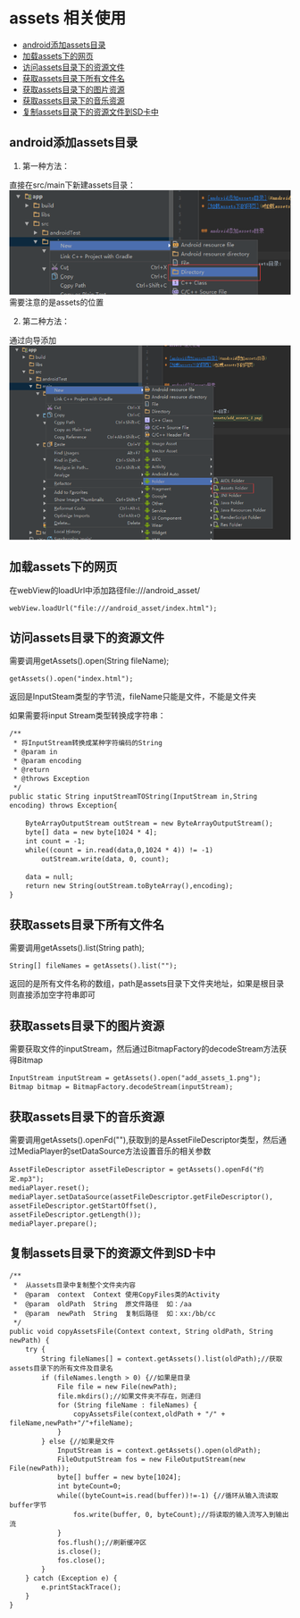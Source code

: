 # assets 相关使用

* [android添加assets目录](#android添加assets目录)
* [加载assets下的网页](#加载assets下的网页)
* [访问assets目录下的资源文件](#访问assets目录下的资源文件)
* [获取assets目录下所有文件名](#获取assets目录下所有文件名)
* [获取assets目录下的图片资源](#获取assets目录下的图片资源)
* [获取assets目录下的音乐资源](#获取assets目录下的音乐资源)
* [复制assets目录下的资源文件到SD卡中](#复制assets目录下的资源文件到sd卡中)


## android添加assets目录

1. 第一种方法：  

直接在src/main下新建assets目录：  
![assets](app/src/main/assets/add_assets_1.png)  
需要注意的是assets的位置

2. 第二种方法：  

通过向导添加  
![assets](app/src/main/assets/add_assets_2.png)

## 加载assets下的网页

在webView的loadUrl中添加路径file:///android_asset/
```
webView.loadUrl("file:///android_asset/index.html");
```

## 访问assets目录下的资源文件

需要调用getAssets().open(String fileName);
```
getAssets().open("index.html");
```
返回是InputSteam类型的字节流，fileName只能是文件，不能是文件夹

如果需要将input Stream类型转换成字符串：
```
/**
 * 将InputStream转换成某种字符编码的String
 * @param in
 * @param encoding
 * @return
 * @throws Exception
 */
public static String inputStreamTOString(InputStream in,String encoding) throws Exception{

    ByteArrayOutputStream outStream = new ByteArrayOutputStream();
    byte[] data = new byte[1024 * 4];
    int count = -1;
    while((count = in.read(data,0,1024 * 4)) != -1)
        outStream.write(data, 0, count);

    data = null;
    return new String(outStream.toByteArray(),encoding);
}
```


## 获取assets目录下所有文件名
需要调用getAssets().list(String path);
```
String[] fileNames = getAssets().list("");
```
返回的是所有文件名称的数组，path是assets目录下文件夹地址，如果是根目录则直接添加空字符串即可


## 获取assets目录下的图片资源
需要获取文件的inputStream，然后通过BitmapFactory的decodeStream方法获得Bitmap
```
InputStream inputStream = getAssets().open("add_assets_1.png");
Bitmap bitmap = BitmapFactory.decodeStream(inputStream);
```

## 获取assets目录下的音乐资源
需要调用getAssets().openFd(""),获取到的是AssetFileDescriptor类型，然后通过MediaPlayer的setDataSource方法设置音乐的相关参数
```
AssetFileDescriptor assetFileDescriptor = getAssets().openFd("约定.mp3");
mediaPlayer.reset();
mediaPlayer.setDataSource(assetFileDescriptor.getFileDescriptor(), assetFileDescriptor.getStartOffset(), assetFileDescriptor.getLength());
mediaPlayer.prepare();
```


## 复制assets目录下的资源文件到SD卡中
```
/**
 *  从assets目录中复制整个文件夹内容
 *  @param  context  Context 使用CopyFiles类的Activity
 *  @param  oldPath  String  原文件路径  如：/aa
 *  @param  newPath  String  复制后路径  如：xx:/bb/cc
 */
public void copyAssetsFile(Context context, String oldPath, String newPath) {
    try {
        String fileNames[] = context.getAssets().list(oldPath);//获取assets目录下的所有文件及目录名
        if (fileNames.length > 0) {//如果是目录
            File file = new File(newPath);
            file.mkdirs();//如果文件夹不存在，则递归
            for (String fileName : fileNames) {
                copyAssetsFile(context,oldPath + "/" + fileName,newPath+"/"+fileName);
            }
        } else {//如果是文件
            InputStream is = context.getAssets().open(oldPath);
            FileOutputStream fos = new FileOutputStream(new File(newPath));
            byte[] buffer = new byte[1024];
            int byteCount=0;
            while((byteCount=is.read(buffer))!=-1) {//循环从输入流读取 buffer字节
                fos.write(buffer, 0, byteCount);//将读取的输入流写入到输出流
            }
            fos.flush();//刷新缓冲区
            is.close();
            fos.close();
        }
    } catch (Exception e) {
        e.printStackTrace();
    }
}
```

